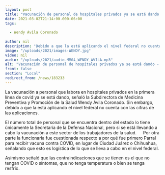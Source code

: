 ```yaml
---
layout: post
title: "Vacunación de personal de hospitales privados ya se está dando -  Salud"
date: 2021-03-02T21:14:00.000-06:00
tags:
  
  - Wendy Ávila Coronado
  
author: nil
description: "Debido a que la está aplicando el nivel federal no cuenta con las cifras de las aplicaciones."
image: "/uploads/2021/images-WENDY.jpg"
video: nil
audio: "/uploads/2021/audio-MM04_WENDY_AVILA.mp3"
alt: "Vacunación de personal de hospitales privados ya se está dando -  Salud"
front: false
section: "Local"
redirect_from: /news/183233
---
```


La vacunación a personal que labora en hospitales privados en la primera línea de covid ya se está dando, señaló la Subdirectora de Medicina Preventiva y Promoción de la Salud Wendy Ávila Coronado. Sin embargo, debido a que la está aplicando el nivel federal no cuenta con las cifras de las aplicaciones.

El número total de personal que se encuentra dentro del estado lo tiene únicamente la Secretaría de la Defensa Nacional, pero si se está llevando a cabo la vacunación a este sector de los trabajadores de la salud.
 
Por otra parte la funcionaria fue cuestionada respecto a por qué fue primero Parral para recibir vacuna contra COVID, en lugar de Ciudad Juárez o Chihuahua, señalando que esto es logística de lo que se lleva a cabo en el nivel federal. 

Asimismo señaló que las contraindicaciones que se tienen es el que no tengan COVID o síntomas, que no tenga temperatura o bien se tenga resfrío.
